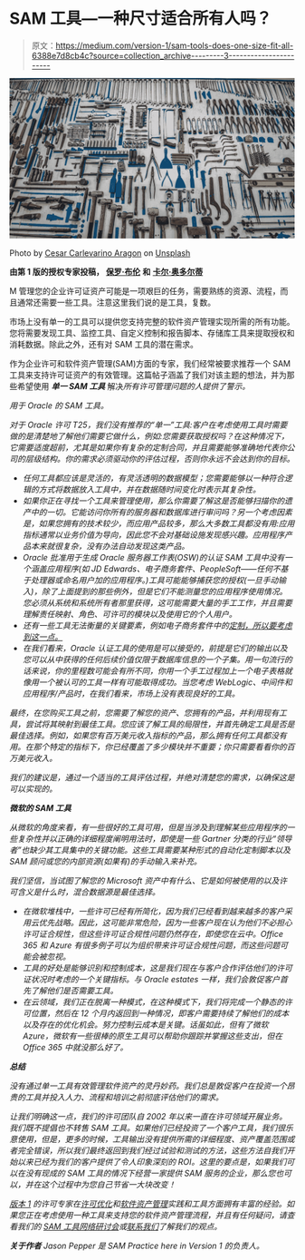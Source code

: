 # SAM 工具—一种尺寸适合所有人吗？

> 原文：<https://medium.com/version-1/sam-tools-does-one-size-fit-all-6388e7d8cb4c?source=collection_archive---------3----------------------->

![](img/1baca31ec180af4b90f0818f184fec98.png)

Photo by [Cesar Carlevarino Aragon](https://unsplash.com/@carlevarino?utm_source=medium&utm_medium=referral) on [Unsplash](https://unsplash.com?utm_source=medium&utm_medium=referral)

**由第 1 版的授权专家投稿，** [**保罗·布伦**](https://www.linkedin.com/in/paulbullen/) **和** [**卡尔·奥多尔蒂**](https://www.linkedin.com/in/odohertykarl/)

M 管理您的企业许可证资产可能是一项艰巨的任务，需要熟练的资源、流程，而且通常还需要一些工具。注意这里我们说的是工具，复数。

市场上没有单一的工具可以提供您支持完整的软件资产管理实现所需的所有功能。您将需要发现工具、监控工具、自定义控制和报告脚本、存储库工具来提取授权和消耗数据。除此之外，还有对 SAM 工具的潜在需求。

作为企业许可和软件资产管理(SAM)方面的专家，我们经常被要求推荐一个 SAM 工具来支持许可证资产的有效管理。这篇帖子涵盖了我们对该主题的想法，并为那些希望使用 ***单一 SAM 工具*** 解决*所有许可管理问题的人提供了警示。*

*用于 Oracle 的 SAM 工具。*

*对于 Oracle 许可 T25，我们没有推荐的“单一”工具:客户在考虑使用工具时需要做的是清楚地了解他们需要它做什么，例如:您需要获取授权吗？在这种情况下，它需要适度超前，尤其是如果你有复杂的定制合同，并且需要能够准确地代表你公司的层级结构。你的需求必须驱动你的评估过程，否则你永远不会达到你的目标。*

*   *任何工具都应该是灵活的，有灵活透明的数据模型；您需要能够以一种符合逻辑的方式将数据放入工具中，并在数据随时间变化时表示其复杂性。*
*   *如果你正在寻找一个工具来管理使用，那么你需要了解这是否能够扫描你的遗产中的一切。它能访问你所有的服务器和数据库进行审问吗？另一个考虑因素是，如果您拥有的技术较少，而应用产品较多，那么大多数工具都没有用:应用指标通常以业务价值为导向，因此您不会对基础设施发现感兴趣。应用程序产品本来就很复杂，没有办法自动发现这类产品。*
*   *Oracle 批准用于生成 Oracle 服务器工作表(OSW)的认证 SAM 工具中没有一个涵盖应用程序(如 JD Edwards、电子商务套件、PeopleSoft——任何不基于处理器或命名用户加的应用程序。)工具可能能够捕获您的授权(一旦手动输入)，除了上面提到的那些例外，但是它们不能测量您的应用程序使用情况。您必须从系统和系统所有者那里获得，这可能需要大量的手工工作，并且需要理解责任映射、角色、可许可的模块以及使用它的个人用户。*
*   *还有一些工具无法衡量的关键要素，例如电子商务套件中的[定制，所以要考虑到这一点。](https://www.version1.com/oracle-e-business-suite-customisations/)*
*   *在我们看来，Oracle 认证工具的使用是可以接受的，前提是它们的输出以及您可以从中获得的任何后续价值仅限于数据库信息的一个子集。用一句流行的话来说，你的里程数可能会有所不同，你用一个手工过程加上一个电子表格就像用一个被认可的工具一样有可能取得成功。当您考虑 WebLogic、中间件和应用程序/产品时，在我们看来，市场上没有表现良好的工具。*

*最终，在您购买工具之前，您需要了解您的资产、您拥有的产品，并利用现有工具，尝试将其映射到最佳工具。您应该了解工具的局限性，并首先确定工具是否是最佳选择。例如，如果您有百万美元收入指标的产品，那么拥有任何工具都没有用。在那个特定的指标下，你已经覆盖了多少模块并不重要；你只需要看看你的百万美元收入。*

*我们的建议是，通过一个适当的工具评估过程，并绝对清楚您的需求，以确保这是可以实现的。*

***微软的 SAM 工具***

*从微软的角度来看，有一些很好的工具可用，但是当涉及到理解某些应用程序的一些复杂性并以正确的详细程度阐明用法时，即使是一些 Gartner 分类的行业“领导者”也缺少其工具集中的关键功能。这些工具需要某种形式的自动化定制脚本以及 SAM 顾问或您的内部资源(如果有)的手动输入来补充。*

*我们坚信，当试图了解您的 Microsoft 资产中有什么、它是如何被使用的以及许可含义是什么时，混合数据源是最佳选择。*

*   *在微软堆栈中，一些许可已经有所简化，因为我们已经看到越来越多的客户采用云优先战略。因此，这可能非常危险，因为一些客户现在认为他们不必担心许可证合规性，但这些许可证合规性问题仍然存在，即使您在云中。Office 365 和 Azure 有很多例子可以为组织带来许可证合规性问题，而这些问题可能会被忽视。*
*   *工具的好处是能够识别和控制成本，这是我们现在与客户合作评估他们的许可证状况时考虑的一个关键指标。与 Oracle estates 一样，我们会敦促客户首先了解他们是否需要工具。*
*   *在云领域，我们正在脱离一种模式，在这种模式下，我们将完成一个静态的许可位置，然后在 12 个月内返回到一种情况，即客户需要持续了解他们的成本以及存在的优化机会。努力控制云成本是关键。话虽如此，但有了微软 Azure，微软有一些很棒的原生工具可以帮助你跟踪并掌握这些支出，但在 Office 365 中就没那么好了。*

***总结***

*没有通过单一工具有效管理软件资产的灵丹妙药。我们总是敦促客户在投资一个昂贵的工具并投入人力、流程和培训之前彻底评估他们的需求。*

*让我们明确这一点，我们的许可团队自 2002 年以来一直在许可领域开展业务。我们既不提倡也不转售 SAM 工具。如果他们已经投资了一个客户工具，我们很乐意使用，但是，更多的时候，工具输出没有提供所需的详细程度、资产覆盖范围或者完全错误，所以我们最终返回到我们经过试验和测试的方法，这些方法自我们开始以来已经为我们的客户提供了令人印象深刻的 ROI。这里的要点是，如果我们可以在没有现成的 SAM 工具的情况下经营一家提供 SAM 服务的企业，那么您也可以，并在这个过程中为您自己节省一大块改变！*

*[版本 1](https://www.version1.com/it-service/software-asset-management/) 的许可专家在[许可优化](https://www.version1.com/it-service/software-asset-management/license-optimisation/)和[软件资产管理](https://www.version1.com/it-service/software-asset-management/managed-services/)实践和工具方面拥有丰富的经验。如果您正在考虑使用一种工具来支持您的软件资产管理流程，并且有任何疑问，请查看我们的 [SAM 工具网络研讨会](https://www.version1.com/webinar-sam-tool-for-oracle-license-management/)或[联系我们](https://www.version1.com/contact/)了解我们的观点。*

***关于作者**
Jason Pepper 是 SAM Practice here in Version 1 的负责人。*